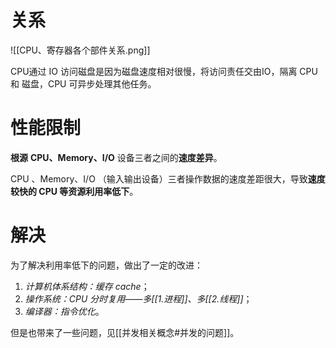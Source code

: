 # 关系
![[CPU、寄存器各个部件关系.png]]

CPU通过 IO 访问磁盘是因为磁盘速度相对很慢，将访问责任交由IO，隔离 CPU 和 磁盘，CPU 可异步处理其他任务。

# 性能限制
 **根源**
 **CPU、Memory、I/O** 设备三者之间的**速度差异**。

CPU 、Memory、I/O （输入输出设备）三者操作数据的速度差距很大，导致**速度较快的 CPU 等资源利用率低下**。

# 解决
为了解决利用率低下的问题，做出了一定的改进：
1. *计算机体系结构：缓存 cache*；
2. *操作系统：CPU 分时复用——多[[1.进程]]、多[[2.线程]]*；
3. *编译器：指令优化*。

但是也带来了一些问题，见[[并发相关概念#并发的问题]]。


